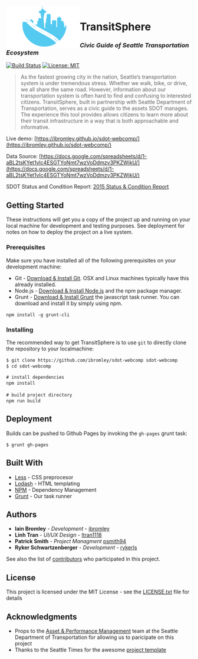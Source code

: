 <img align="left" width="200" src="src/assets/transitsphere_logo.png"> 

# TransitSphere
### _Civic Guide of Seattle Transportation Ecosystem_

[![Build Status](https://travis-ci.org/ibromley/sdot-webcomp.svg?branch=master)](https://travis-ci.org/ibromley/sdot-webcomp)
[![License: MIT](https://img.shields.io/badge/License-MIT-yellow.svg)](https://opensource.org/licenses/MIT)


> As the fastest growing city in the nation, Seattle’s transportation system is under tremendous stress. Whether we walk, bike, or drive, we all share the same road. However, information about our transportation system is often hard to find and confusing to interested citizens. TransitSphere, built in partnership with Seattle Department of Transportation, serves as a civic guide to the assets SDOT manages. The experience this tool provides allows citizens to learn more about their transit infrastructure in a way that is both approachable and informative.


Live demo: [https://ibromley.github.io/sdot-webcomp/](https://ibromley.github.io/sdot-webcomp/)

Data Source: [https://docs.google.com/spreadsheets/d/1-aBL2tsKYet1vlc4ESGTYoNmt7wzVoDdmzv3PKZWjkU/](https://docs.google.com/spreadsheets/d/1-aBL2tsKYet1vlc4ESGTYoNmt7wzVoDdmzv3PKZWjkU/)

SDOT Status and Condition Report: [2015 Status & Condition Report](http://www.seattle.gov/Documents/Departments/SDOT/About/SDOT2015SCReportFinal12-7-2015.pdf)

## Getting Started

These instructions will get you a copy of the project up and running on your local machine for development and testing purposes. See deployment for notes on how to deploy the project on a live system.

### Prerequisites

Make sure you have installed all of the following prerequisites on your development machine:

* Git - [Download & Install Git](https://git-scm.com/downloads). OSX and Linux machines typically have this already installed.
* Node.js - [Download & Install Node.js](https://nodejs.org/en/download/) and the npm package manager.
* Grunt - [Download & Install Grunt](https://gruntjs.com/) the javascript task runner. You can download and install it by simply using npm. 
```
npm install -g grunt-cli
```

### Installing

The recommended way to get TransitSphere is to use `git` to directly clone the repository to your localmachine:

```
$ git clone https://github.com/ibromley/sdot-webcomp sdot-webcomp
$ cd sdot-webcomp
```
```
# install dependencies
npm install

# build project directory
npm run build
```

## Deployment

Builds can be pushed to Github Pages by invoking the `gh-pages` grunt task:

```
$ grunt gh-pages
```

## Built With
* [Less](http://lesscss.org/) - CSS preprocesor
* [Lodash](https://lodash.com) - HTML templating
* [NPM](https://www.npmjs.com/) - Dependency Management
* [Grunt](https://gruntjs.com/) - Our task runner

## Authors

* **Iain Bromley** - *Development* - [ibromley](https://github.com/ibromley)
* **Linh Tran** - *UI/UX Design* - [ltran1118](https://github.com/ltran1118)
* **Patrick Smith** - *Project Managment* [psmith94](https://github.com/psmith94)
* **Ryker Schwartzenberger** - *Development* - [rykerls](https://github.com/rykerls)

See also the list of [contributors](https://github.com/ibromley/sdot-webcomp/contributors) who participated in this project.

## License

This project is licensed under the MIT License - see the [LICENSE.txt](./LICENSE.txt) file for details

## Acknowledgments

* Props to the [Asset & Performance Management](http://www.seattle.gov/transportation/about-sdot/asset-management) team at the Seattle Department of Transportation for allowing us to paricipate on this project
* Thanks to the Seattle Times for the awesome [project template](https://github.com/seattletimes/newsapp-template)

